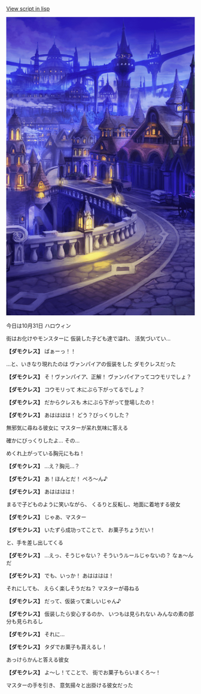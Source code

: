 [View script in lisp](../scripts/10352201.txt)

![town_night.png](../images/backgrounds/town_night.png)

今日は10月31日
ハロウィン

街はお化けやモンスターに
仮装した子ども達で溢れ、
活気づいてい…

**【ダモクレス】**
ばぁーっ！！

…と、いきなり現れたのは
ヴァンパイアの仮装をした
ダモクレスだった

**【ダモクレス】**
そ！ヴァンパイア、正解！
ヴァンパイアってコウモリでしょ？

**【ダモクレス】**
コウモリって
木にぶら下がってるでしょ？

**【ダモクレス】**
だからクレスも
木にぶら下がって登場したの！

**【ダモクレス】**
あはははは！
どう？びっくりした？

無邪気に尋ねる彼女に
マスターが呆れ気味に答える

確かにびっくりしたよ…
その…

めくれ上がっている胸元にもね！

**【ダモクレス】**
…え？胸元…？

**【ダモクレス】**
あ！ほんとだ！
ぺろ～ん♪

**【ダモクレス】**
あはははは！

まるで子どものように笑いながら、
くるりと反転し、地面に着地する彼女

**【ダモクレス】**
じゃあ、マスター

**【ダモクレス】**
いたずら成功ってことで、
お菓子ちょうだい！

と、手を差し出してくる

**【ダモクレス】**
…えっ、そうじゃない？
そういうルールじゃないの？
なぁ～んだ

**【ダモクレス】**
でも、いっか！
あはははは！

それにしても、
えらく楽しそうだね？
マスターが尋ねる

**【ダモクレス】**
だって、仮装って楽しいじゃん♪

**【ダモクレス】**
仮装したら安心するのか、
いつもは見られない
みんなの素の部分も見られるし

**【ダモクレス】**
それに…

**【ダモクレス】**
タダでお菓子も貰えるし！

あっけらかんと答える彼女

**【ダモクレス】**
よ～し！てことで、
街でお菓子もらいまくろ～！

マスターの手を引き、
意気揚々と出掛ける彼女だった